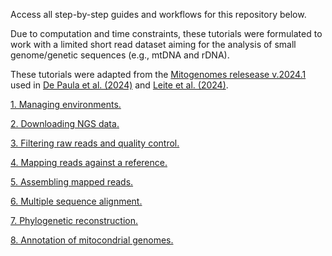 Access all step-by-step guides and workflows for this repository below.

Due to computation and time constraints, these tutorials were formulated to work with a limited short read dataset aiming for the analysis of small genome/genetic sequences (e.g., mtDNA and rDNA).

These tutorials were adapted from the [Mitogenomes relesease v.2024.1](https://github.com/depaulats/Mitogenomes/releases/tag/v.2024.1) used in [De Paula et al. (2024)](https://doi.org/10.7717/peerj.18255) and [Leite et al. (2024)](https://doi.org/10.1007/s12041-024-01485-7). 

[1. Managing environments.](https://github.com/depaulats/MARRIO_genomics/blob/main/conda.md)

[2. Downloading NGS data.](https://github.com/depaulats/MARRIO_genomics/blob/main/dump.md)

[3. Filtering raw reads and quality control.](https://github.com/depaulats/MARRIO_genomics/blob/main/clean.md)

[4. Mapping reads against a reference.](https://github.com/depaulats/MARRIO_genomics/blob/main/map.md)

[5. Assembling mapped reads.](https://github.com/depaulats/MARRIO_genomics/blob/main/assemble.md)

[6. Multiple sequence alignment.]()

[7. Phylogenetic reconstruction.]()

[8. Annotation of mitocondrial genomes.]()
